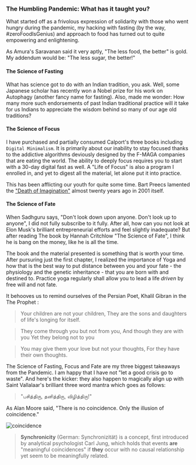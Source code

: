<!-- title: Pandemic Lessons  -->

### The Humbling Pandemic: What has it taught you? 

What started off as a frivolous expression of solidarity with those who went hungry during the pandemic, my hacking with fasting (by the way, #zeroFoodIsGenius) and approach to food has turned out to quite empowering and enlightening. 

As Amura's Saravanan said it very aptly, "The less food, the better" is gold. My addendum would be: "The less sugar, the better!" 

#### The Science of Fasting 

What has science got to do with an Indian tradition, you ask. Well, some Japanese scholar has recently won a Nobel prize for his work on Autophagy (another fancy name for fasting). Also,  made me wonder: How many more such endorsements of past Indian traditional practice will it take for us Indians to appreciate the wisdom behind so many of our age old traditions? 

#### The Science of Focus 

I have purchased and partially consumed Calport's three books including ```Digital Minimalism```. It is primarily about our inability to stay focused thanks to the addictive algorithms deviously designed by the F-MAGA companies that are eating the world. The ability to deeply focus requires you to start with a 30-day digital fast as well. A "Life of Focus" is also a program I enrolled in, and yet to digest all the material, let alone put it into practice. 

This has been afflicting our youth for quite some time. Bart Preecs lamented the ["Death of Imagination"](https://www.informit.com/articles/article.aspx?p=23094#:~:text=In%20his%20book%20Sibling%20Society,pictures%20in%20our%20mind's%20eye.)  almost twenty years ago in 2001 itself. 

#### The Science of Fate

When Sadhguru says, "Don't look down upon anyone. Don't look up to anyone", I did not fully subscribe to it fully. After all, how can you not look at Elon Musk's brilliant entrepreneurial efforts and feel slightly inadequate? But after reading The book by Hannah Critchlow "The Science of Fate", I think he is bang on the money, like he is all the time. 

The book and the material presented is something that is worth your time. After pursuring just the first chapter, I realized the importance of Yoga and how that is the best way to put distance between you and your fate - the physiology and the genetic inheritance - that you are born with and destined to. Practice yoga regularly shall allow you to lead a life _driven_ by free will and not fate.  

It behooves us to remind ourselves of the Persian Poet, Khalil Gibran in the The Prophet :

>Your children are not your children, 
They are the sons and daughters of life's longing for itself.

> They come through you but not from you, 
> And though they are with you 
>Yet they belong not to you

>You may give them your love but not your thoughts,
> For they have their own thoughts.

The Science of Fasting, Focus and Fate are my three biggest takeaways from the Pandemic. I am happy that I have not "let a good crisis go to waste". And here's the kicker: they also happen to magically align up with Saint Vallalaar's brilliant three word mantra which goes as follows:

> "பசித்திரு, தனித்திரு, விழித்திரு!"

As Alan Moore said, "There is no coincidence. Only the illusion of coincidence."


![coincidence](https://i.pinimg.com/originals/28/37/fc/2837fce8d6934262d6be91f852d8ae35.jpg)

> **Synchronicity** (German: Synchronizität) is a concept, first introduced by analytical psychologist Carl Jung, which holds that events **are** "meaningful coincidences" if **they** occur with no causal relationship yet seem to be meaningfully related.


